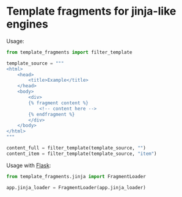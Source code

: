 # Template fragments for jinja-like engines

Usage:

```python
from template_fragments import filter_template

template_source = """
<html>
    <head>
        <title>Example</title>
    </head>
    <body>
        <div>
        {% fragment content %}
            <!-- content here -->
        {% endfragment %}
        </div>
    </body>
</html>
"""

content_full = filter_template(template_source, "")
content_item = filter_template(template_source, "item")
```

Usage with [Flask]:

```python
from template_fragments.jinja import FragmentLoader

app.jinja_loader = FragmentLoader(app.jinja_loader)
```

[flask]: https://flask.palletsprojects.com/en/2.2.x/
[jinja2]: https://jinja.palletsprojects.com/en/3.0.x/
